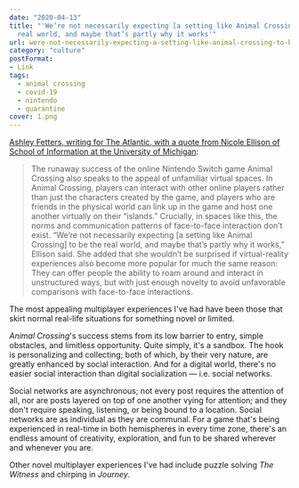 ```yaml
---
date: "2020-04-13"
title: "'We’re not necessarily expecting [a setting like Animal Crossing] to be the
  real world, and maybe that’s partly why it works'"
url: were-not-necessarily-expecting-a-setting-like-animal-crossing-to-be-the-real-world-and-maybe-thats-partly-why-it-works
category: "culture"
postFormat:
- Link
tags:
  - animal crossing
  - covid-19
  - nintendo
  - quarantine
cover: 1.png
---
```


[Ashley Fetters, writing for The Atlantic, with a quote from Nicole Ellison of School of Information at the University of Michigan](https://www.theatlantic.com/family/archive/2020/04/why-your-zoom-happy-hour-unsatisfying/609823/):
> The runaway success of the online Nintendo Switch game Animal Crossing also speaks to the appeal of unfamiliar virtual spaces. In Animal Crossing, players can interact with other online players rather than just the characters created by the game, and players who are friends in the physical world can link up in the game and host one another virtually on their “islands.” Crucially, in spaces like this, the norms and communication patterns of face-to-face interaction don’t exist. “We’re not necessarily expecting [a setting like Animal Crossing] to be the real world, and maybe that’s partly why it works,” Ellison said. She added that she wouldn’t be surprised if virtual-reality experiences also become more popular for much the same reason: They can offer people the ability to roam around and interact in unstructured ways, but with just enough novelty to avoid unfavorable comparisons with face-to-face interactions.

The most appealing multiplayer experiences I've had have been those that skirt normal real-life situations for something novel or limited.

_Animal Crossing_'s success stems from its low barrier to entry, simple obstacles, and limitless opportunity. Quite simply, it's a sandbox. The hook is personalizing and collecting; both of which, by their very nature, are greatly enhanced by social interaction. And for a digital world, there's no easier social interaction than digital socialization — i.e. social networks.

Social networks are asynchronous; not every post requires the attention of all, nor are posts layered on top of one another vying for attention; and they don't require speaking, listening, or being bound to a location. Social networks are as individual as they are communal. For a game that's being experienced in real-time in both hemispheres in every time zone, there's an endless amount of creativity, exploration, and fun to be shared wherever and whenever you are.

Other novel multiplayer experiences I've had include puzzle solving _The Witness_ and chirping in _Journey_.